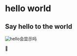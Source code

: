 # hello world
## Say hello to the world

![hello](https://img.shields.io/badge/tag-hello%20world-green)会显示吗

:rotating_light:
